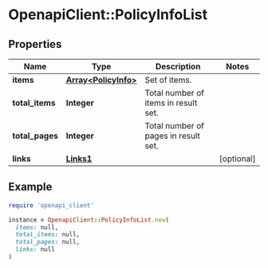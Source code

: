# OpenapiClient::PolicyInfoList

## Properties

| Name | Type | Description | Notes |
| ---- | ---- | ----------- | ----- |
| **items** | [**Array&lt;PolicyInfo&gt;**](PolicyInfo.md) | Set of items. |  |
| **total_items** | **Integer** | Total number of items in result set. |  |
| **total_pages** | **Integer** | Total number of pages in result set. |  |
| **links** | [**Links1**](Links1.md) |  | [optional] |

## Example

```ruby
require 'openapi_client'

instance = OpenapiClient::PolicyInfoList.new(
  items: null,
  total_items: null,
  total_pages: null,
  links: null
)
```

